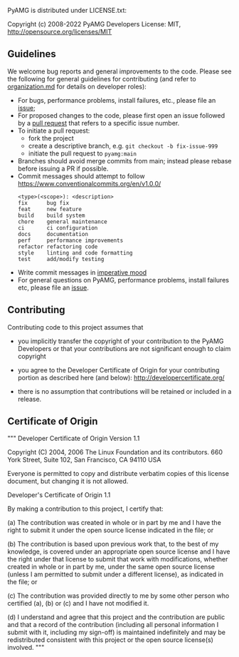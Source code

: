 PyAMG is distributed under LICENSE.txt:

Copyright (c) 2008-2022 PyAMG Developers
License: MIT, http://opensource.org/licenses/MIT

Guidelines
---

We welcome bug reports and general improvements to the code.  Please see the
following for general guidelines for contributing (and refer to
[organization.md](organization.md) for details on developer roles):
  - For bugs, performance problems, install failures, etc., please file an [issue](https://github.com/pyamg/pyamg/issues);
  - For proposed changes to the code, please first open an issue followed by a [pull request](https://github.com/scikit-hep/awkward/pulls) that refers to a specific issue number.
  - To initiate a pull request:
    - fork the project
    - create a descriptive branch, e.g. `git checkout -b fix-issue-999`
    - initiate the pull request to `pyamg:main`
  - Branches should avoid merge commits from main; instead please rebase before issuing a PR if possible.
  - Commit messages should attempt to follow https://www.conventionalcommits.org/en/v1.0.0/
      ```
      <type>(<scope>): <description>
      fix      bug fix
      feat     new feature
      build    build system
      chore    general maintenance
      ci       ci configuration
      docs     documentation
      perf     performance improvements
      refactor refactoring code
      style    linting and code formatting
      test     add/modify testing
      ```
  - Write commit messages in [imperative mood](https://git.kernel.org/pub/scm/git/git.git/tree/Documentation/SubmittingPatches#n183)
  - For general questions on PyAMG, performance problems, install failures etc, please file an [issue](https://github.com/pyamg/pyamg/issues).

Contributing
---

Contributing code to this project assumes that

- you implicitly transfer the copyright of your contribution to the PyAMG
  Developers or that your contributions are not significant enough to claim
  copyright

- you agree to the Developer Certificate of Origin for
  your contributing portion as described here (and below):
  http://developercertificate.org/

- there is no assumption that contributions will be retained or
  included in a release.

Certificate of Origin
---

"""
Developer Certificate of Origin
Version 1.1

Copyright (C) 2004, 2006 The Linux Foundation and its contributors.
660 York Street, Suite 102,
San Francisco, CA 94110 USA

Everyone is permitted to copy and distribute verbatim copies of this
license document, but changing it is not allowed.

Developer's Certificate of Origin 1.1

By making a contribution to this project, I certify that:

(a) The contribution was created in whole or in part by me and I
    have the right to submit it under the open source license
    indicated in the file; or

(b) The contribution is based upon previous work that, to the best
    of my knowledge, is covered under an appropriate open source
    license and I have the right under that license to submit that
    work with modifications, whether created in whole or in part
    by me, under the same open source license (unless I am
    permitted to submit under a different license), as indicated
    in the file; or

(c) The contribution was provided directly to me by some other
    person who certified (a), (b) or (c) and I have not modified
    it.

(d) I understand and agree that this project and the contribution
    are public and that a record of the contribution (including all
    personal information I submit with it, including my sign-off) is
    maintained indefinitely and may be redistributed consistent with
    this project or the open source license(s) involved.
"""
